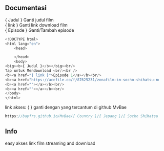 ## Documentasi

{ Judul } Ganti judul film<br/>
{ link } Ganti link download film<br/>
{ Episode } Ganti/Tambah episode<br/>
```ts
<!DOCTYPE html>
<html lang="en">
	<head>

	</head>
	<body>
<big><b>{ Judul }</b></big><br/>
Tap untuk Mendownload <br/><br />
<b><a href="{ link }">Episode 1</a></b><br/>
<b><a href="https://acefile.co/f/87625231/zonafilm-in-socho-shihatsu-no-sappukei-2022-e01-1080p-baladfilm-in-mp4">{ Episode }</a></b><br/>
<b><a href=""></a></b><br/>
<b><a href=""></a></b><br/>
</body>
</html>

```


link akses: 
{ } ganti dengan yang tercantum di github MvBae 
```ts
https://bayfrs.github.io/MvBae/{ Country }/{ Jepang }/{ Socho Shihatsu no Sappukei }.html

```

## Info
easy akses link film streaming and download

